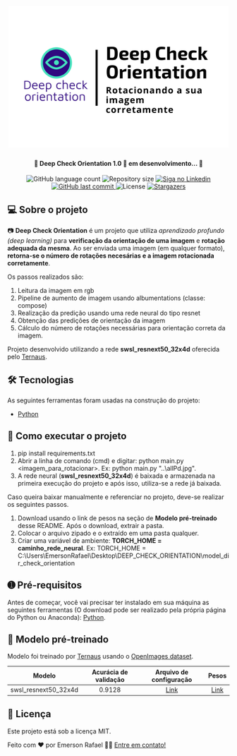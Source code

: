 

<h1 align="center">
    <img alt="Deep Check Orientation" title="#DeepCheckOrientation" src="./assets/banner.png" />
</h1>

<h4 align="center"> 
	🚧 Deep Check Orientation 1.0 🚀 em desenvolvimento... 🚧
</h4>

<p align="center">
  <img alt="GitHub language count" src="https://img.shields.io/github/languages/count/emersonrafaels/deep_check_orientation?color=%2304D361">

  <img alt="Repository size" src="https://img.shields.io/github/repo-size/emersonrafaels/deep_check_orientation">

  	
  <a href="https://www.linkedin.com/in/emerson-rafael/">
    <img alt="Siga no Linkedin" src="https://img.shields.io/badge/LinkedIn-0077B5?style=for-the-badge&logo=linkedin&logoColor=white">
  </a>
	
  
  <a href="https://github.com/emersonrafaels/deep_check_orientation/commits/main">
    <img alt="GitHub last commit" src="https://img.shields.io/github/last-commit/emersonrafaels/deep_check_orientation">
  </a>

  <img alt="License" src="https://img.shields.io/badge/license-MIT-brightgreen">
   <a href="https://github.com/emersonrafaels/deep_check_orientation/stargazers">
    <img alt="Stargazers" src="https://img.shields.io/github/stars/emersonrafaels/deep_check_orientation?style=social">
  </a>
</p>


## 💻 Sobre o projeto

📷 **Deep Check Orientation** é um projeto que utiliza *aprendizado profundo (deep learning)* para **verificação da orientação de uma imagem** e **rotação adequada da mesma**. Ao ser enviada uma imagem (em qualquer formato), **retorna-se o número de rotações necesárias e a imagem rotacionada corretamente**.

Os passos realizados são:
1) Leitura da imagem em rgb
2) Pipeline de aumento de imagem usando albumentations (classe: compose)
3) Realização da predição usando uma rede neural do tipo resnet
4) Obtenção das predições de orientação da imagem
5) Cálculo do número de rotações necessárias para orientação correta da imagem.

Projeto desenvolvido utilizando a rede **swsl_resnext50_32x4d** oferecida pelo [Ternaus].

## 🛠  Tecnologias

As seguintes ferramentas foram usadas na construção do projeto:

- [Python]

## 🚀 Como executar o projeto

1. pip install requirements.txt
2. Abrir a linha de comando (cmd) e digitar: python main.py <imagem_para_rotacionar>. 
Ex: python main.py "..\allPd.jpg".
3. A rede neural (**swsl_resnext50_32x4d**) é baixada e armazenada na primeira execução do projeto e após isso, utiliza-se a rede já baixada. 

Caso queira baixar manualmente e referenciar no projeto, deve-se realizar os seguintes passos.

 1. Download usando o link de pesos na seção de **Modelo pré-treinado** desse README. Após o download, extrair a pasta.
 2. Colocar o arquivo zipado e o extraído em uma pasta qualquer.
 3. Criar uma variável de ambiente: **TORCH_HOME = caminho_rede_neural**.
Ex: TORCH_HOME = C:\Users\EmersonRafael\Desktop\DEEP_CHECK_ORIENTATION\model_dir_check_orientation

## ➊ Pré-requisitos

Antes de começar, você vai precisar ter instalado em sua máquina as seguintes ferramentas (O download pode ser realizado pela própria página do Python ou Anaconda):
[Python](https://www.anaconda.com/products/individual).

## 🧠 Modelo pré-treinado
Modelo foi treinado por [Ternaus] usando o [OpenImages dataset](https://storage.googleapis.com/openimages/web/index.html).

| Modelo        | Acurácia de validação | Arquivo de configuração  | Pesos |
| ------------- |:--------------------:| :------------:| :------: |
| swsl_resnext50_32x4d|0.9128| [Link](check_orientation/configs/2020-11-16.yaml)| [Link](https://github.com/ternaus/check_orientation/releases/download/v0.0.3/2020-11-16_resnext50_32x4d.zip)|

## 📝 Licença

Este projeto está sob a licença MIT.

Feito com ❤️ por Emerson Rafael 👋🏽 [Entre em contato!](https://www.linkedin.com/in/emerson-rafael/)

[Ternaus]: https://github.com/ternaus/check_orientation
[Python]: https://www.python.org/downloads/